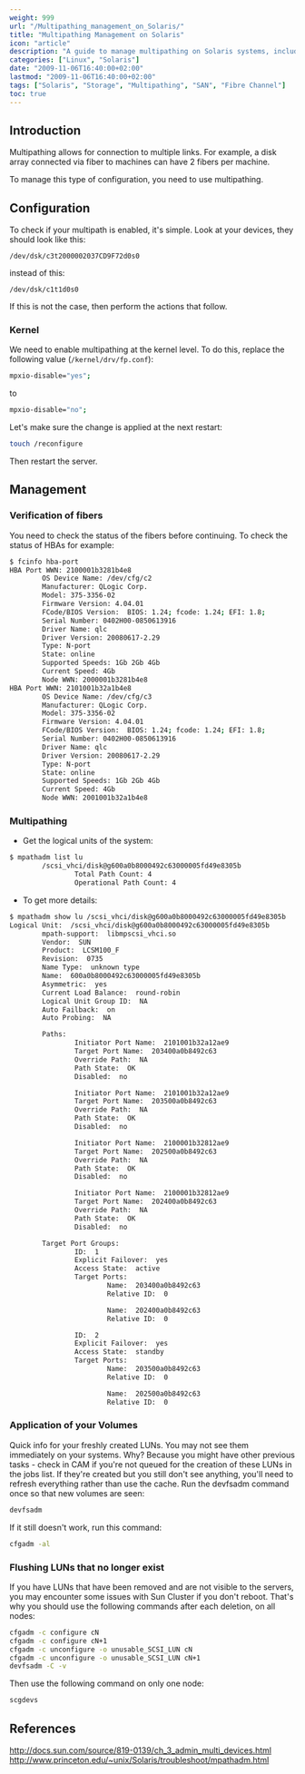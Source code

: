 ```yaml
---
weight: 999
url: "/Multipathing_management_on_Solaris/"
title: "Multipathing Management on Solaris"
icon: "article"
description: "A guide to manage multipathing on Solaris systems, including configuration, verification of fibers, and volume management."
categories: ["Linux", "Solaris"]
date: "2009-11-06T16:40:00+02:00"
lastmod: "2009-11-06T16:40:00+02:00"
tags: ["Solaris", "Storage", "Multipathing", "SAN", "Fibre Channel"]
toc: true
---
```


## Introduction

Multipathing allows for connection to multiple links. For example, a disk array connected via fiber to machines can have 2 fibers per machine.

To manage this type of configuration, you need to use multipathing.

## Configuration

To check if your multipath is enabled, it's simple. Look at your devices, they should look like this:

```
/dev/dsk/c3t2000002037CD9F72d0s0
```

instead of this:

```
/dev/dsk/c1t1d0s0
```

If this is not the case, then perform the actions that follow.

### Kernel

We need to enable multipathing at the kernel level. To do this, replace the following value (`/kernel/drv/fp.conf`):

```bash
mpxio-disable="yes";
```

to

```bash
mpxio-disable="no";
```

Let's make sure the change is applied at the next restart:

```bash
touch /reconfigure
```

Then restart the server.

## Management

### Verification of fibers

You need to check the status of the fibers before continuing. To check the status of HBAs for example:

```bash
$ fcinfo hba-port
HBA Port WWN: 2100001b3281b4e8
        OS Device Name: /dev/cfg/c2
        Manufacturer: QLogic Corp.
        Model: 375-3356-02
        Firmware Version: 4.04.01
        FCode/BIOS Version:  BIOS: 1.24; fcode: 1.24; EFI: 1.8;
        Serial Number: 0402H00-0850613916
        Driver Name: qlc
        Driver Version: 20080617-2.29
        Type: N-port
        State: online
        Supported Speeds: 1Gb 2Gb 4Gb 
        Current Speed: 4Gb 
        Node WWN: 2000001b3281b4e8
HBA Port WWN: 2101001b32a1b4e8
        OS Device Name: /dev/cfg/c3
        Manufacturer: QLogic Corp.
        Model: 375-3356-02
        Firmware Version: 4.04.01
        FCode/BIOS Version:  BIOS: 1.24; fcode: 1.24; EFI: 1.8;
        Serial Number: 0402H00-0850613916
        Driver Name: qlc
        Driver Version: 20080617-2.29
        Type: N-port
        State: online
        Supported Speeds: 1Gb 2Gb 4Gb 
        Current Speed: 4Gb 
        Node WWN: 2001001b32a1b4e8
```

### Multipathing

* Get the logical units of the system:

```bash
$ mpathadm list lu
        /scsi_vhci/disk@g600a0b8000492c63000005fd49e8305b
                Total Path Count: 4
                Operational Path Count: 4
```

* To get more details:

```bash
$ mpathadm show lu /scsi_vhci/disk@g600a0b8000492c63000005fd49e8305b
Logical Unit:  /scsi_vhci/disk@g600a0b8000492c63000005fd49e8305b
        mpath-support:  libmpscsi_vhci.so
        Vendor:  SUN     
        Product:  LCSM100_F       
        Revision:  0735
        Name Type:  unknown type
        Name:  600a0b8000492c63000005fd49e8305b
        Asymmetric:  yes
        Current Load Balance:  round-robin
        Logical Unit Group ID:  NA
        Auto Failback:  on
        Auto Probing:  NA

        Paths:  
                Initiator Port Name:  2101001b32a12ae9
                Target Port Name:  203400a0b8492c63
                Override Path:  NA
                Path State:  OK
                Disabled:  no

                Initiator Port Name:  2101001b32a12ae9
                Target Port Name:  203500a0b8492c63
                Override Path:  NA
                Path State:  OK
                Disabled:  no

                Initiator Port Name:  2100001b32812ae9
                Target Port Name:  202500a0b8492c63
                Override Path:  NA
                Path State:  OK
                Disabled:  no

                Initiator Port Name:  2100001b32812ae9
                Target Port Name:  202400a0b8492c63
                Override Path:  NA
                Path State:  OK
                Disabled:  no

        Target Port Groups:  
                ID:  1
                Explicit Failover:  yes
                Access State:  active
                Target Ports:
                        Name:  203400a0b8492c63
                        Relative ID:  0

                        Name:  202400a0b8492c63
                        Relative ID:  0

                ID:  2
                Explicit Failover:  yes
                Access State:  standby
                Target Ports:
                        Name:  203500a0b8492c63
                        Relative ID:  0

                        Name:  202500a0b8492c63
                        Relative ID:  0
```

### Application of your Volumes

Quick info for your freshly created LUNs. You may not see them immediately on your systems. Why? Because you might have other previous tasks - check in CAM if you're not queued for the creation of these LUNs in the jobs list. If they're created but you still don't see anything, you'll need to refresh everything rather than use the cache. Run the devfsadm command once so that new volumes are seen:

```bash
devfsadm
```

If it still doesn't work, run this command:

```bash
cfgadm -al
```

### Flushing LUNs that no longer exist

If you have LUNs that have been removed and are not visible to the servers, you may encounter some issues with Sun Cluster if you don't reboot. That's why you should use the following commands after each deletion, on all nodes:

```bash
cfgadm -c configure cN
cfgadm -c configure cN+1
cfgadm -c unconfigure -o unusable_SCSI_LUN cN
cfgadm -c unconfigure -o unusable_SCSI_LUN cN+1
devfsadm -C -v
```

Then use the following command on only one node:

```bash
scgdevs
```

## References

http://docs.sun.com/source/819-0139/ch_3_admin_multi_devices.html  
http://www.princeton.edu/~unix/Solaris/troubleshoot/mpathadm.html